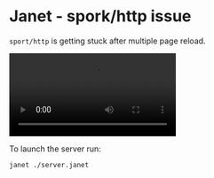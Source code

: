 # Janet - spork/http issue

`sport/http` is getting stuck after multiple page reload.

![](./video.mp4)

To launch the server run:

```
janet ./server.janet
```
